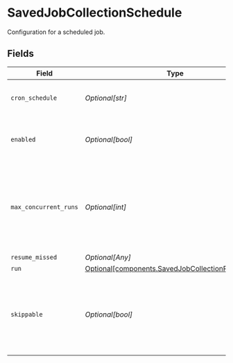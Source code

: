 # SavedJobCollectionSchedule

Configuration for a scheduled job.


## Fields

| Field                                                                                                          | Type                                                                                                           | Required                                                                                                       | Description                                                                                                    |
| -------------------------------------------------------------------------------------------------------------- | -------------------------------------------------------------------------------------------------------------- | -------------------------------------------------------------------------------------------------------------- | -------------------------------------------------------------------------------------------------------------- |
| `cron_schedule`                                                                                                | *Optional[str]*                                                                                                | :heavy_minus_sign:                                                                                             | A cron schedule on which to run this job.                                                                      |
| `enabled`                                                                                                      | *Optional[bool]*                                                                                               | :heavy_minus_sign:                                                                                             | Determines whether or not this schedule is enabled.                                                            |
| `max_concurrent_runs`                                                                                          | *Optional[int]*                                                                                                | :heavy_minus_sign:                                                                                             | The maximum number of instances that may be running of this scheduled job at any given time.                   |
| `resume_missed`                                                                                                | *Optional[Any]*                                                                                                | :heavy_minus_sign:                                                                                             | N/A                                                                                                            |
| `run`                                                                                                          | [Optional[components.SavedJobCollectionRunSettings]](../../models/components/savedjobcollectionrunsettings.md) | :heavy_minus_sign:                                                                                             | N/A                                                                                                            |
| `skippable`                                                                                                    | *Optional[bool]*                                                                                               | :heavy_minus_sign:                                                                                             | Skippable jobs can be delayed, up to their next run time, if the system is hitting concurrency limits.         |